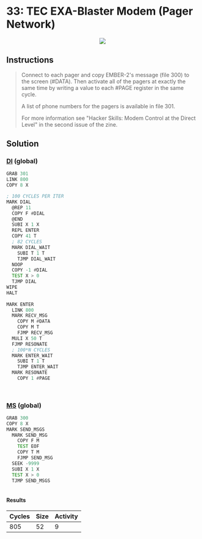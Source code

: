 # 33: TEC EXA-Blaster Modem (Pager Network)

<div align="center"><img src="EXAPUNKS - TEC EXA-Blaster™ Modem (805, 52, 9, 2024-06-24-01-39-51).gif" /></div>

## Instructions
> Connect to each pager and copy EMBER-2's message (file 300) to the screen (#DATA). Then activate all of the pagers at exactly the same time by writing a value to each #PAGE register in the same cycle.
> 
> A list of phone numbers for the pagers is available in file 301.
> 
> For more information see "Hacker Skills: Modem Control at the Direct Level" in the second issue of the zine.

## Solution

### [DI](DI.exa) (global)
```asm
GRAB 301
LINK 800
COPY 8 X

; 100 CYCLES PER ITER
MARK DIAL
  @REP 11
  COPY F #DIAL
  @END
  SUBI X 1 X
  REPL ENTER
  COPY 41 T
  ; 82 CYCLES
  MARK DIAL_WAIT
    SUBI T 1 T
    TJMP DIAL_WAIT
  NOOP
  COPY -1 #DIAL
  TEST X > 0
  TJMP DIAL
WIPE
HALT
  
MARK ENTER
  LINK 800
  MARK RECV_MSG
    COPY M #DATA
    COPY M T
    FJMP RECV_MSG
  MULI X 50 T
  FJMP RESONATE
  ; 100*N CYCLES
  MARK ENTER_WAIT
    SUBI T 1 T
    TJMP ENTER_WAIT
  MARK RESONATE
    COPY 1 #PAGE
  
  
```

### [MS](MS.exa) (global)
```asm
GRAB 300
COPY 8 X
MARK SEND_MSGS
  MARK SEND_MSG
    COPY F M
    TEST EOF
    COPY T M
    FJMP SEND_MSG
  SEEK -9999
  SUBI X 1 X
  TEST X > 0
  TJMP SEND_MSGS
  
```

#### Results
| Cycles | Size | Activity |
|--------|------|----------|
| 805    | 52   | 9        |
